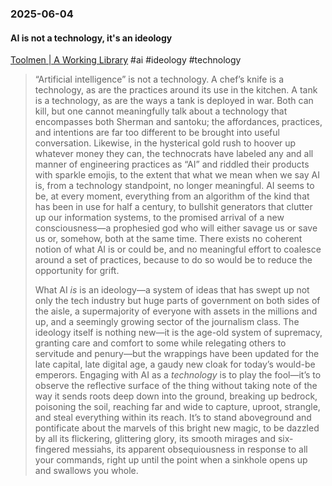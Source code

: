 ### 2025-06-04
#### AI is not a technology, it's an ideology
[Toolmen \| A Working Library](https://aworkinglibrary.com/writing/toolmen) #ai #ideology #technology 

> “Artificial intelligence” is not a technology. A chef’s knife is a technology, as are the practices around its use in the kitchen. A tank is a technology, as are the ways a tank is deployed in war. Both can kill, but one cannot meaningfully talk about a technology that encompasses both Sherman and santoku; the affordances, practices, and intentions are far too different to be brought into useful conversation. Likewise, in the hysterical gold rush to hoover up whatever money they can, the technocrats have labeled any and all manner of engineering practices as “AI” and riddled their products with sparkle emojis, to the extent that what we mean when we say AI is, from a technology standpoint, no longer meaningful. AI seems to be, at every moment, everything from an algorithm of the kind that has been in use for half a century, to bullshit generators that clutter up our information systems, to the promised arrival of a new consciousness—a prophesied god who will either savage us or save us or, somehow, both at the same time. There exists no coherent notion of what AI is or could be, and no meaningful effort to coalesce around a set of practices, because to do so would be to reduce the opportunity for grift.
> 
> What AI _is_ is an ideology—a system of ideas that has swept up not only the tech industry but huge parts of government on both sides of the aisle, a supermajority of everyone with assets in the millions and up, and a seemingly growing sector of the journalism class. The ideology itself is nothing new—it is the age-old system of supremacy, granting care and comfort to some while relegating others to servitude and penury—but the wrappings have been updated for the late capital, late digital age, a gaudy new cloak for today’s would-be emperors. Engaging with AI as a _technology_ is to play the fool—it’s to observe the reflective surface of the thing without taking note of the way it sends roots deep down into the ground, breaking up bedrock, poisoning the soil, reaching far and wide to capture, uproot, strangle, and steal everything within its reach. It’s to stand aboveground and pontificate about the marvels of this bright new magic, to be dazzled by all its flickering, glittering glory, its smooth mirages and six-fingered messiahs, its apparent obsequiousness in response to all your commands, right up until the point when a sinkhole opens up and swallows you whole.

